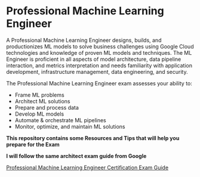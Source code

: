 # Professional Machine Learning Engineer
A Professional Machine Learning Engineer designs, builds, and productionizes ML models to solve business challenges using Google Cloud technologies and knowledge of proven ML models and techniques. The ML Engineer is proficient in all aspects of model architecture, data pipeline interaction, and metrics interpretation and needs familiarity with application development, infrastructure management, data engineering, and security.

The Professional Machine Learning Engineer exam assesses your ability to:

- Frame ML problems
- Architect ML solutions
- Prepare and process data
- Develop ML models
- Automate & orchestrate ML pipelines
- Monitor, optimize, and maintain ML solutions


**This repository contains some Resources and Tips that will help you prepare for the Exam** 

**I will follow the same architect exam guide from Google**

[Professional Machine Learning Engineer Certification Exam Guide](https://cloud.google.com/certification/guides/machine-learning-engineer)

